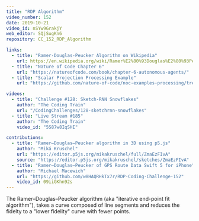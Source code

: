 ```yaml
---
title: "RDP Algorithm"
video_number: 152
date: 2019-10-21
video_id: nSYw9GrakjY
web_editor: SQjSugKn6
repository: CC_152_RDP_Algorithm

links:
  - title: "Ramer-Douglas-Peucker Algorithm on Wikipedia"
    url: https://en.wikipedia.org/wiki/Ramer%E2%80%93Douglas%E2%80%93Peucker_algorithm
  - title: "Nature of Code Chapter 6"
    url: "https://natureofcode.com/book/chapter-6-autonomous-agents/"
  - title: "Scalar Projection Processing Example"
    url: "https://github.com/nature-of-code/noc-examples-processing/tree/master/chp06_agents/SimpleScalarProjection"

videos:
  - title: "Challenge #128: Sketch-RNN Snowflakes"
    author: "The Coding Train"
    url: "/CodingChallenges/128-sketchrnn-snowflakes"
  - title: "Live Stream #185"
    author: "The Coding Train"
    video_id: "5S87w8IqSHI"

contributions:
  - title: "Ramer–Douglas–Peucker algorithm in 3D using p5.js"
    author: "Miká Kruschel"
    url: "https://editor.p5js.org/mikakruschel/full/ZmaEzFIvA"
    source: "https://editor.p5js.org/mikakruschel/sketches/ZmaEzFIvA"
  - title: "Ramer–Douglas–Peucker of GPS Route Data Swift 5 for iPhone"
    author: "Michael Macewich"
    url: "https://github.com/w8HAQRHkTx7r/RDP-Coding-Challenge-152"
    video_id: 09iiGKhn92s
---
```


The Ramer–Douglas–Peucker algorithm (aka "iterative end-point fit algorithm"), takes a curve composed of line segments and reduces the fidelty to a "lower fidelity" curve with fewer points.

